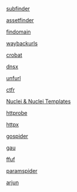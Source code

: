 [subfinder]()

[assetfinder]()

[findomain]()

[waybackurls]()

[crobat]()

[dnsx]()

[unfurl]()

[ctfr]()

[Nuclei & Nuclei Templates]()

[httprobe]()

[httpx]()

[gospider]()

[gau]()

[ffuf]()

[paramspider]()

[arjun]()
